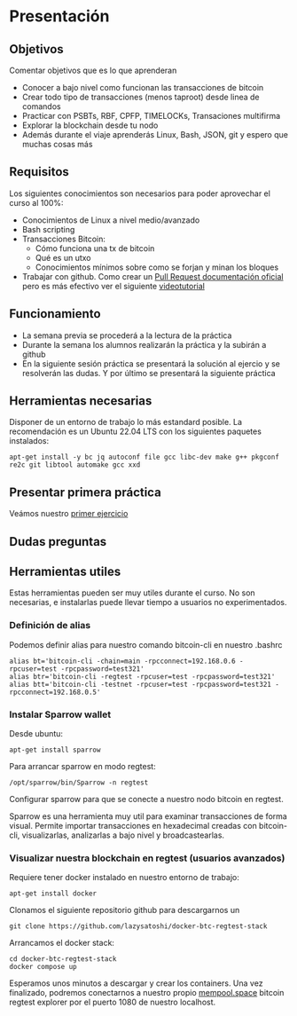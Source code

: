 # Presentación

## Objetivos
Comentar objetivos que es lo que aprenderan
* Conocer a bajo nivel como funcionan las transacciones de bitcoin
* Crear todo tipo de transacciones (menos taproot) desde linea de comandos
* Practicar con PSBTs, RBF, CPFP, TIMELOCKs, Transaciones multifirma
* Explorar la blockchain desde tu nodo
* Además durante el viaje aprenderás Linux, Bash, JSON, git y espero que muchas cosas más

## Requisitos
Los siguientes conocimientos son necesarios para poder aprovechar el curso al 100%:
* Conocimientos de Linux a nivel medio/avanzado
* Bash scripting
* Transacciones Bitcoin:
  * Cómo funciona una tx de bitcoin
  * Qué es un utxo
  * Conocimientos mínimos sobre como se forjan y minan los bloques
* Trabajar con github. Como crear un [Pull Request documentación oficial](https://docs.github.com/en/pull-requests/collaborating-with-pull-requests/proposing-changes-to-your-work-with-pull-requests/creating-a-pull-request) pero es más efectivo ver el siguiente [videotutorial](https://www.youtube.com/watch?v=BPns9r76vSI)

## Funcionamiento
* La semana previa se procederá a la lectura de la práctica
* Durante la semana los alumnos realizarán la práctica y la subirán a github
* En la siguiente sesión práctica se presentará la solución al ejercio y se resolverán las dudas. Y por último se presentará la siguiente práctica

## Herramientas necesarias
Disponer de un entorno de trabajo lo más estandard posible. La recomendación es un Ubuntu 22.04 LTS con los siguientes paquetes instalados: 

```
apt-get install -y bc jq autoconf file gcc libc-dev make g++ pkgconf re2c git libtool automake gcc xxd
```

## Presentar primera práctica
Veámos nuestro [primer ejercicio](../semana1/ejercicio.md)

## Dudas preguntas


## Herramientas utiles
Estas herramientas pueden ser muy utiles durante el curso. No son necesarias, e instalarlas puede llevar tiempo a usuarios no experimentados.

### Definición de alias 
Podemos definir alias para nuestro comando bitcoin-cli en nuestro .bashrc 
```
alias bt='bitcoin-cli -chain=main -rpcconnect=192.168.0.6 -rpcuser=test -rpcpassword=test321'
alias btr='bitcoin-cli -regtest -rpcuser=test -rpcpassword=test321'
alias btt='bitcoin-cli -testnet -rpcuser=test -rpcpassword=test321 -rpcconnect=192.168.0.5'
```

### Instalar Sparrow wallet
Desde ubuntu:

```
apt-get install sparrow
```

Para arrancar sparrow en modo regtest:

```
/opt/sparrow/bin/Sparrow -n regtest
```

Configurar sparrow para que se conecte a nuestro nodo bitcoin en regtest.

Sparrow es una herramienta muy util para examinar transacciones de forma visual. Permite importar transacciones en hexadecimal creadas con bitcoin-cli, visualizarlas, analizarlas a bajo nivel y broadcastearlas.

### Visualizar nuestra blockchain en regtest (usuarios avanzados)

Requiere tener docker instalado en nuestro entorno de trabajo:
```
apt-get install docker 
```

Clonamos el siguiente repositorio github para descargarnos un 
```
git clone https://github.com/lazysatoshi/docker-btc-regtest-stack
```

Arrancamos el docker stack:

```
cd docker-btc-regtest-stack
docker compose up
```

Esperamos unos minutos a descargar y crear los containers. Una vez finalizado, podremos conectarnos a nuestro propio [mempool.space](https://localhost:1080) bitcoin regtest explorer por el puerto 1080 de nuestro localhost.
